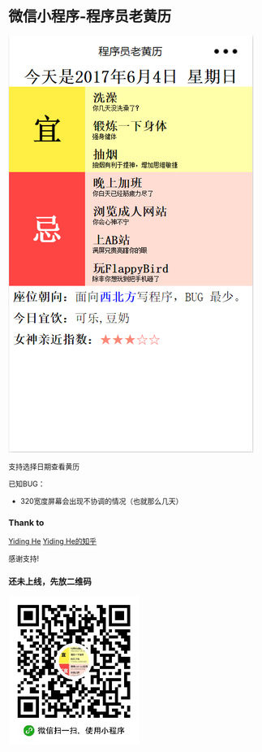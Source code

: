 # 微信小程序-程序员老黄历
![预览图](https://github.com/fateplayer/wxapp-cxylhl/blob/screenshot/screenshot.png)

支持选择日期查看黄历

已知BUG：
+ 320宽度屏幕会出现不协调的情况（也就那么几天）

### Thank to
[Yiding He](http://runjs.cn/detail/ydp3it7b)
[Yiding He的知乎](https://www.zhihu.com/people/he-yiding-23/)

感谢支持!


### 还未上线，先放二维码
![二维码](https://github.com/fateplayer/wxapp-cxylhl/blob/screenshot/wxapp-cxylhl-QRcode.jpg)
